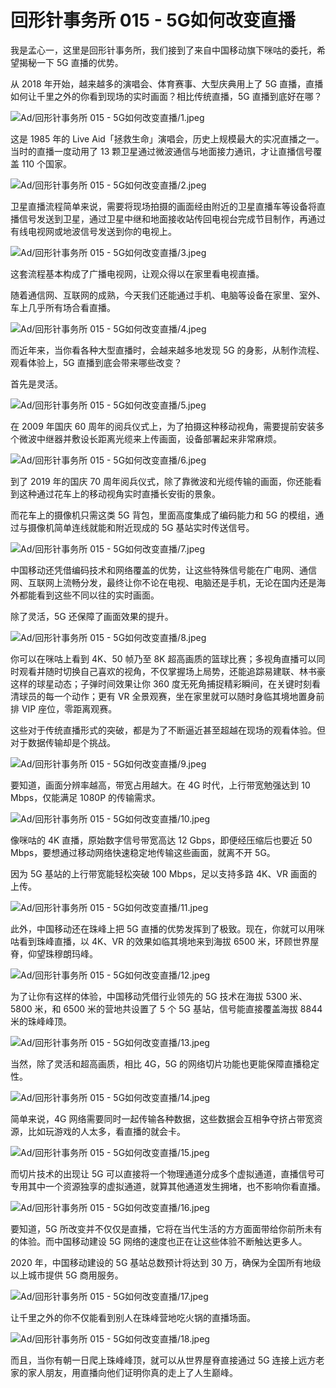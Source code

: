 # 回形针事务所 015 - 5G如何改变直播

我是孟心一，这里是回形针事务所，我们接到了来自中国移动旗下咪咕的委托，希望揭秘一下 5G 直播的优势。

从 2018 年开始，越来越多的演唱会、体育赛事、大型庆典用上了 5G 直播，直播如何让千里之外的你看到现场的实时画面？相比传统直播，5G 直播到底好在哪？

![Ad/回形针事务所 015 - 5G如何改变直播/1.jpeg](https://cdn.jsdelivr.net/gh/ipaperclip-icu/static/image/文字稿/Ad/回形针事务所%20015%20-%205G如何改变直播/1.jpeg)

这是 1985 年的 Live Aid「拯救生命」演唱会，历史上规模最大的实况直播之一。当时的直播一度动用了 13 颗卫星通过微波通信与地面接力通讯，才让直播信号覆盖 110 个国家。

![Ad/回形针事务所 015 - 5G如何改变直播/2.jpeg](https://cdn.jsdelivr.net/gh/ipaperclip-icu/static/image/文字稿/Ad/回形针事务所%20015%20-%205G如何改变直播/2.jpeg)

卫星直播流程简单来说，需要将现场拍摄的画面经由附近的卫星直播车等设备将直播信号发送到卫星，通过卫星中继和地面接收站传回电视台完成节目制作，再通过有线电视网或地波信号发送到你的电视上。

![Ad/回形针事务所 015 - 5G如何改变直播/3.jpeg](https://cdn.jsdelivr.net/gh/ipaperclip-icu/static/image/文字稿/Ad/回形针事务所%20015%20-%205G如何改变直播/3.jpeg)

这套流程基本构成了广播电视网，让观众得以在家里看电视直播。

随着通信网、互联网的成熟，今天我们还能通过手机、电脑等设备在家里、室外、车上几乎所有场合看直播。

![Ad/回形针事务所 015 - 5G如何改变直播/4.jpeg](https://cdn.jsdelivr.net/gh/ipaperclip-icu/static/image/文字稿/Ad/回形针事务所%20015%20-%205G如何改变直播/4.jpeg)

而近年来，当你看各种大型直播时，会越来越多地发现 5G 的身影，从制作流程、观看体验上，5G 直播到底会带来哪些改变？

首先是灵活。

![Ad/回形针事务所 015 - 5G如何改变直播/5.jpeg](https://cdn.jsdelivr.net/gh/ipaperclip-icu/static/image/文字稿/Ad/回形针事务所%20015%20-%205G如何改变直播/5.jpeg)

在 2009 年国庆 60 周年的阅兵仪式上，为了拍摄这种移动视角，需要提前安装多个微波中继器并敷设长距离光缆来上传画面，设备部署起来非常麻烦。

![Ad/回形针事务所 015 - 5G如何改变直播/6.jpeg](https://cdn.jsdelivr.net/gh/ipaperclip-icu/static/image/文字稿/Ad/回形针事务所%20015%20-%205G如何改变直播/6.jpeg)

到了 2019 年的国庆 70 周年阅兵仪式，除了靠微波和光缆传输的画面，你还能看到这种通过花车上的移动视角实时直播长安街的景象。

而花车上的摄像机只需这类 5G 背包，里面高度集成了编码能力和 5G 的模组，通过与摄像机简单连线就能和附近现成的 5G 基站实时传送信号。

![Ad/回形针事务所 015 - 5G如何改变直播/7.jpeg](https://cdn.jsdelivr.net/gh/ipaperclip-icu/static/image/文字稿/Ad/回形针事务所%20015%20-%205G如何改变直播/7.jpeg)

中国移动还凭借编码技术和网络覆盖的优势，让这些特殊信号能在广电网、通信网、互联网上流畅分发，最终让你不论在电视、电脑还是手机，无论在国内还是海外都能看到这些不同以往的实时画面。

除了灵活，5G 还保障了画面效果的提升。

![Ad/回形针事务所 015 - 5G如何改变直播/8.jpeg](https://cdn.jsdelivr.net/gh/ipaperclip-icu/static/image/文字稿/Ad/回形针事务所%20015%20-%205G如何改变直播/8.jpeg)

你可以在咪咕上看到 4K、50 帧乃至 8K 超高画质的篮球比赛；多视角直播可以同时观看并随时切换自己喜欢的视角，不仅掌握场上局势，还能追踪易建联、林书豪这样的球星动态；子弹时间效果让你 360 度无死角捕捉精彩瞬间，在关键时刻看清球员的每一个动作；更有 VR 全景观赛，坐在家里就可以随时身临其境地置身前排 VIP 座位，零距离观赛。

这些对于传统直播形式的突破，都是为了不断逼近甚至超越在现场的观看体验。但对于数据传输却是个挑战。

![Ad/回形针事务所 015 - 5G如何改变直播/9.jpeg](https://cdn.jsdelivr.net/gh/ipaperclip-icu/static/image/文字稿/Ad/回形针事务所%20015%20-%205G如何改变直播/9.jpeg)

要知道，画面分辨率越高，带宽占用越大。在 4G 时代，上行带宽勉强达到 10 Mbps，仅能满足 1080P 的传输需求。

![Ad/回形针事务所 015 - 5G如何改变直播/10.jpeg](https://cdn.jsdelivr.net/gh/ipaperclip-icu/static/image/文字稿/Ad/回形针事务所%20015%20-%205G如何改变直播/10.jpeg)

像咪咕的 4K 直播，原始数字信号带宽高达 12 Gbps，即便经压缩后也要近 50 Mbps，要想通过移动网络快速稳定地传输这些画面，就离不开 5G。

因为 5G 基站的上行带宽能轻松突破 100 Mbps，足以支持多路 4K、VR 画面的上传。

![Ad/回形针事务所 015 - 5G如何改变直播/11.jpeg](https://cdn.jsdelivr.net/gh/ipaperclip-icu/static/image/文字稿/Ad/回形针事务所%20015%20-%205G如何改变直播/11.jpeg)

此外，中国移动还在珠峰上把 5G 直播的优势发挥到了极致。现在，你就可以用咪咕看到珠峰直播，以 4K、VR 的效果如临其境地来到海拔 6500 米，环顾世界屋脊，仰望珠穆朗玛峰。

![Ad/回形针事务所 015 - 5G如何改变直播/12.jpeg](https://cdn.jsdelivr.net/gh/ipaperclip-icu/static/image/文字稿/Ad/回形针事务所%20015%20-%205G如何改变直播/12.jpeg)

为了让你有这样的体验，中国移动凭借行业领先的 5G 技术在海拔 5300 米、5800 米，和 6500 米的营地共设置了 5 个 5G 基站，信号能直接覆盖海拔 8844 米的珠峰峰顶。

![Ad/回形针事务所 015 - 5G如何改变直播/13.jpeg](https://cdn.jsdelivr.net/gh/ipaperclip-icu/static/image/文字稿/Ad/回形针事务所%20015%20-%205G如何改变直播/13.jpeg)

当然，除了灵活和超高画质，相比 4G，5G 的网络切片功能也更能保障直播稳定性。

![Ad/回形针事务所 015 - 5G如何改变直播/14.jpeg](https://cdn.jsdelivr.net/gh/ipaperclip-icu/static/image/文字稿/Ad/回形针事务所%20015%20-%205G如何改变直播/14.jpeg)

简单来说，4G 网络需要同时一起传输各种数据，这些数据会互相争夺挤占带宽资源，比如玩游戏的人太多，看直播的就会卡。

![Ad/回形针事务所 015 - 5G如何改变直播/15.jpeg](https://cdn.jsdelivr.net/gh/ipaperclip-icu/static/image/文字稿/Ad/回形针事务所%20015%20-%205G如何改变直播/15.jpeg)

而切片技术的出现让 5G 可以直接将一个物理通道分成多个虚拟通道，直播信号可专用其中一个资源独享的虚拟通道，就算其他通道发生拥堵，也不影响你看直播。

![Ad/回形针事务所 015 - 5G如何改变直播/16.jpeg](https://cdn.jsdelivr.net/gh/ipaperclip-icu/static/image/文字稿/Ad/回形针事务所%20015%20-%205G如何改变直播/16.jpeg)

要知道，5G 所改变并不仅仅是直播，它将在当代生活的方方面面带给你前所未有的体验。而中国移动建设 5G 网络的速度也正在让这些体验不断触达更多人。

2020 年，中国移动建设的 5G 基站总数预计将达到 30 万，确保为全国所有地级以上城市提供 5G 商用服务。

![Ad/回形针事务所 015 - 5G如何改变直播/17.jpeg](https://cdn.jsdelivr.net/gh/ipaperclip-icu/static/image/文字稿/Ad/回形针事务所%20015%20-%205G如何改变直播/17.jpeg)

让千里之外的你不仅能看到别人在珠峰营地吃火锅的直播场面。

![Ad/回形针事务所 015 - 5G如何改变直播/18.jpeg](https://cdn.jsdelivr.net/gh/ipaperclip-icu/static/image/文字稿/Ad/回形针事务所%20015%20-%205G如何改变直播/18.jpeg)

而且，当你有朝一日爬上珠峰峰顶，就可以从世界屋脊直接通过 5G 连接上远方老家的家人朋友，用直播向他们证明你真的走上了人生巅峰。
